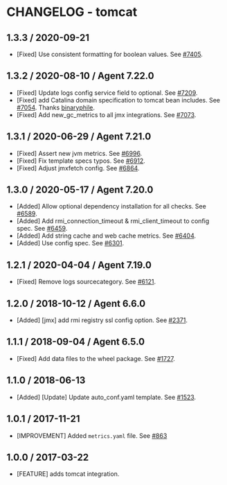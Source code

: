 # CHANGELOG - tomcat

## 1.3.3 / 2020-09-21

* [Fixed] Use consistent formatting for boolean values. See [#7405](https://github.com/DataDog/integrations-core/pull/7405).

## 1.3.2 / 2020-08-10 / Agent 7.22.0

* [Fixed] Update logs config service field to optional. See [#7209](https://github.com/DataDog/integrations-core/pull/7209).
* [Fixed] add Catalina domain specification to tomcat bean includes. See [#7054](https://github.com/DataDog/integrations-core/pull/7054). Thanks [binaryphile](https://github.com/binaryphile).
* [Fixed] Add new_gc_metrics to all jmx integrations. See [#7073](https://github.com/DataDog/integrations-core/pull/7073).

## 1.3.1 / 2020-06-29 / Agent 7.21.0

* [Fixed] Assert new jvm metrics. See [#6996](https://github.com/DataDog/integrations-core/pull/6996).
* [Fixed] Fix template specs typos. See [#6912](https://github.com/DataDog/integrations-core/pull/6912).
* [Fixed] Adjust jmxfetch config. See [#6864](https://github.com/DataDog/integrations-core/pull/6864).

## 1.3.0 / 2020-05-17 / Agent 7.20.0

* [Added] Allow optional dependency installation for all checks. See [#6589](https://github.com/DataDog/integrations-core/pull/6589).
* [Added] Add rmi_connection_timeout & rmi_client_timeout to config spec. See [#6459](https://github.com/DataDog/integrations-core/pull/6459).
* [Added] Add string cache and web cache metrics. See [#6404](https://github.com/DataDog/integrations-core/pull/6404).
* [Added] Use config spec. See [#6301](https://github.com/DataDog/integrations-core/pull/6301).

## 1.2.1 / 2020-04-04 / Agent 7.19.0

* [Fixed] Remove logs sourcecategory. See [#6121](https://github.com/DataDog/integrations-core/pull/6121).

## 1.2.0 / 2018-10-12 / Agent 6.6.0

* [Added] [jmx] add rmi registry ssl config option. See [#2371](https://github.com/DataDog/integrations-core/pull/2371).

## 1.1.1 / 2018-09-04 / Agent 6.5.0

* [Fixed] Add data files to the wheel package. See [#1727](https://github.com/DataDog/integrations-core/pull/1727).

## 1.1.0 / 2018-06-13

* [Added] [Update] Update auto_conf.yaml template. See [#1523](https://github.com/DataDog/integrations-core/pull/1523).

## 1.0.1 / 2017-11-21

* [IMPROVEMENT] Added `metrics.yaml` file. See [#863](https://github.com/DataDog/integrations-core/issues/863)

## 1.0.0 / 2017-03-22

* [FEATURE] adds tomcat integration.
